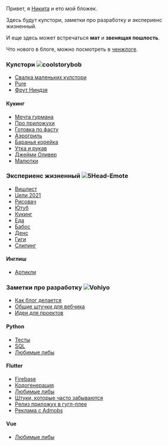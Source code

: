 Привет, я [Никита](/n) и ето мой бложек.

Здесь будут кулстори, заметки про разработку и экспериенс жизненный.

И еще здесь может встречаться <b>мат</b> и <b>звенящая пошлость</b>.

Что нового в блоге, можно посмотреть в [ченжлоге](/changelog).

### Кулстори <img src="/images/coolstorybob.png.webp" class="emote" alt="coolstorybob">

- [Свалка маленьких кулстори](/cool-story/small)
- [Pure](/cool-story/pure)
- [Фрут Ниндзя](/cool-story/fruit-ninja)

#### Кукинг

- [Мечта гурмана](/cool-story/cooking/gourmet)
- [Про приложухи](/cool-story/cooking/apps)
- [Готовка по фасту](/cool-story/cooking/fast)
- [Аэрогриль](/cool-story/cooking/air-cooker)
- [Баранья корейка](/cool-story/cooking/rack-of-lamb)
- [Утка и рукав](/cool-story/cooking/my-duck-vision)
- [Джейми Оливер](/cool-story/cooking/jamie-oliver)
- [Малютки](/cool-story/cooking/other)

### Экспериенс жизненный <img src="/images/5Head-Emote.png.webp" class="emote" alt="5Head-Emote">

- [Вишлист](/exp/wishlist)
- [Цели 2021](/exp/goals2021)
- [Рисовач](/exp/art)
- [Ютуб](/exp/yt)
- [Кукинг](/exp/cooking)
- [Еда](/exp/food)
- [Бабос](/exp/money)
- [Денс](/exp/dance)
- [Гиги](/exp/gigs)
- [Слипинг](/exp/sleep)

#### Инглиш

- [Артикли](/exp/eng/articles)

### Заметки про разработку <img src="/images/Vohiyo.png.webp" class="emote" alt="Vohiyo">

- [Как блог делается](/dev/how)
- [Общие штучки для вебчика](/dev/base)
- [Идеи для проектов](/dev/ideas)

#### Python

- [Тесты](/dev/python/tests)
- [SQL](/dev/python/sql)
- [Любимые либы](/dev/python/libs)

#### Flutter

- [Firebase](/dev/flutter/firebase)
- [Кодогенерация](/dev/flutter/codegen)
- [Любимые либы](/dev/flutter/libs)
- [Штуки, которые часто забываются](/dev/flutter/faq)
- [Релиз приложух в гугл-плее](/dev/flutter/release)
- [Реклама с Admobs](/dev/flutter/ads)

#### Vue

- [Любимые либы](/dev/vue/libs)
